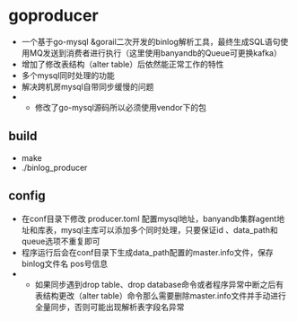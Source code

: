 # goproducer
- 一个基于go-mysql &amp;gorail二次开发的binlog解析工具，最终生成SQL语句使用MQ发送到消费者进行执行（这里使用banyandb的Queue可更换kafka）
- 增加了修改表结构（alter table）后依然能正常工作的特性
- 多个mysql同时处理的功能
- 解决跨机房mysql自带同步缓慢的问题
- * 修改了go-mysql源码所以必须使用vendor下的包

## build
- make
- ./binlog_producer

## config
- 在conf目录下修改 producer.toml 配置mysql地址，banyandb集群agent地址和库表，mysql主库可以添加多个同时处理，只要保证id 、data_path和queue选项不重复即可
- 程序运行后会在conf目录下生成data_path配置的master.info文件，保存binlog文件名 pos号信息 
- * 如果同步遇到drop table、drop database命令或者程序异常中断之后有表结构更改（alter table）命令那么需要删除master.info文件并手动进行全量同步，否则可能出现解析表字段名异常
